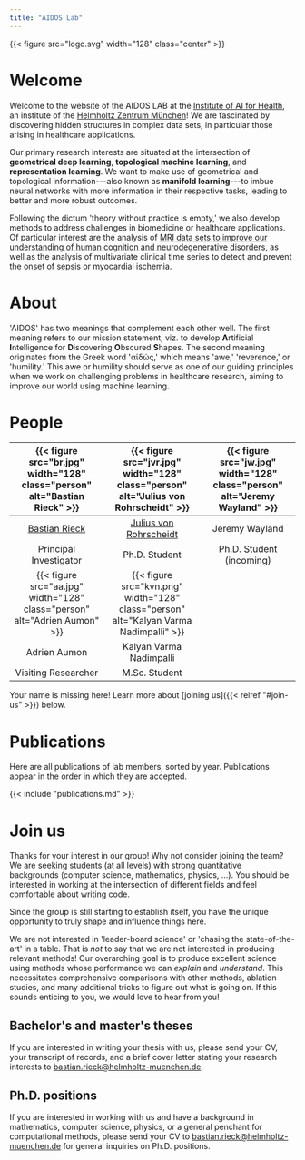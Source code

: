```yaml
---
title: "AIDOS Lab"
---
```


{{< figure src="logo.svg" width="128" class="center" >}}

# Welcome

Welcome to the website of the AIDOS LAB at the [Institute of AI for
Health](https://www.helmholtz-muenchen.de/aih), an institute of the
[Helmholtz Zentrum München](https://www.helmholtz-muenchen.de)! We are fascinated by
discovering hidden structures in complex data sets, in particular those
arising in healthcare applications.

Our primary research interests are situated at the intersection of
**geometrical deep learning**, **topological machine learning**, and
**representation learning**. We want to make use of geometrical and
topological information---also known as **manifold learning**---to imbue
neural networks with more information in their respective tasks, leading
to better and more robust outcomes.

Following the dictum 'theory without practice is empty,' we also
develop methods to address challenges in biomedicine or healthcare
applications. Of particular interest are the analysis of [MRI data sets
to improve our understanding of human cognition and neurodegenerative
disorders](https://papers.nips.cc/paper/2020/hash/4d771504ddcd28037b4199740df767e6-Abstract.html),
as well as the analysis of multivariate clinical time series to detect and prevent the [onset of sepsis](https://arxiv.org/abs/2107.05230) or myocardial ischemia.

# About

'AIDOS' has two meanings that complement each other well.  The first
meaning refers to our mission statement, viz. to develop **A**rtificial
**I**ntelligence for **D**iscovering **O**bscured **S**hapes.  The
second meaning originates from the Greek word 'αἰδώς,' which means
'awe,' 'reverence,' or 'humility.' This awe or humility should serve as
one of our guiding principles when we work on challenging problems in
healthcare research, aiming to improve our world using machine
learning. 

# People

| {{< figure src="br.jpg" width="128" class="person" alt="Bastian Rieck" >}} | {{< figure src="jvr.jpg" width="128" class="person" alt="Julius von Rohrscheidt" >}}   | {{< figure src="jw.jpg" width="128" class="person" alt="Jeremy Wayland" >}}   |
|:--------------------------------------------------------------------------:|:--------------------------------------------------------------------------------------:|:--------------------------------------------------------------------------------------:|
| [Bastian Rieck](https://bastian.rieck.me)                                  | [Julius von Rohrscheidt](https://rohrscheidt.com/)                                     | Jeremy Wayland                                                                              |
|  Principal Investigator                                                    | Ph.D. Student                                                                          | Ph.D. Student (incoming)                                                                    |
| {{< figure src="aa.jpg" width="128" class="person" alt="Adrien Aumon" >}}  | {{< figure src="kvn.png" width="128" class="person" alt="Kalyan Varma Nadimpalli" >}}  |
| Adrien Aumon                                                               | Kalyan Varma Nadimpalli                                                                |
| Visiting Researcher                                                        | M.Sc. Student                                                                          |

Your name is missing here! Learn more about [joining us]({{< relref "#join-us" >}})
below.

# Publications

Here are all publications of lab members, sorted by year. Publications
appear in the order in which they are accepted.

{{< include "publications.md" >}}

# Join us

Thanks for your interest in our group! Why not consider joining the
team? We are seeking students&nbsp;(at all levels) with strong
quantitative backgrounds&nbsp;(computer science, mathematics, physics,
...). You should be interested in working at the intersection of
different fields and feel comfortable about writing code.

Since the group is still starting to establish itself, you have the
unique opportunity to truly shape and influence things here.

We are not interested in 'leader-board science' or 'chasing the
state-of-the-art' in a table. That is *not* to say that we are not
interested in producing relevant methods! Our overarching goal is to
produce excellent science using methods whose performance we can
*explain* and *understand*. This necessitates comprehensive comparisons
with other methods, ablation studies, and many additional tricks to
figure out what is going on. If this sounds enticing to you, we would
love to hear from you!

## Bachelor's and master's theses

If you are interested in writing your thesis with us, please send
your CV, your transcript of records, and a brief cover letter stating
your research interests to bastian.rieck@helmholtz-muenchen.de.

## Ph.D. positions

If you are interested in working with us and have a background in
mathematics, computer science, physics, or a general penchant for
computational methods, please send your CV to
bastian.rieck@helmholtz-muenchen.de for general inquiries on Ph.D.
positions.
